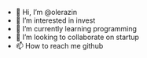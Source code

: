 - 👋 Hi, I’m @olerazin
- 👀 I’m interested in invest
- 🌱 I’m currently learning programming
- 💞️ I’m looking to collaborate on startup
- 📫 How to reach me github

<!---
olerazin/olerazin is a ✨ special ✨ repository because its `README.md` (this file) appears on your GitHub profile.
You can click the Preview link to take a look at your changes.
--->
